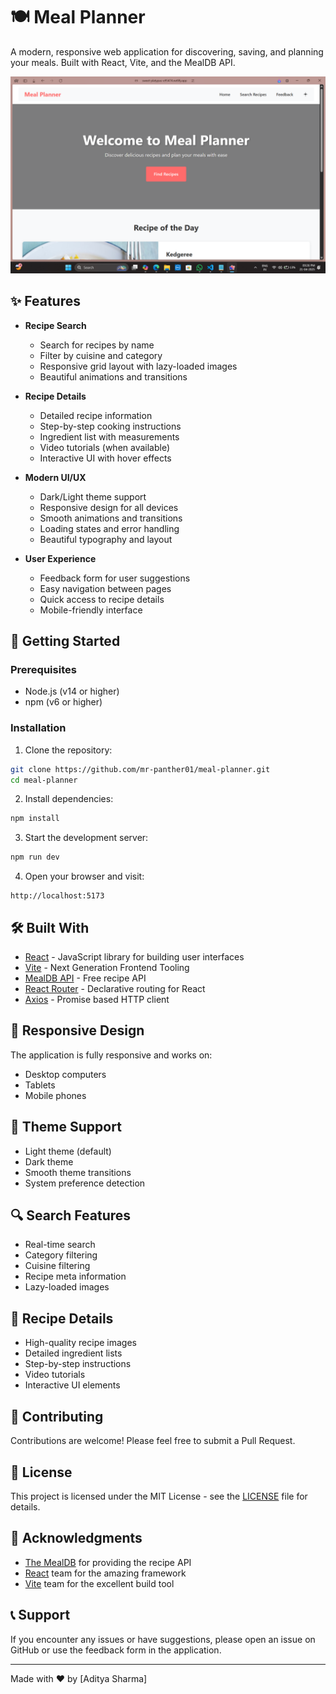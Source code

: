 # 🍽️ Meal Planner

A modern, responsive web application for discovering, saving, and planning your meals. Built with React, Vite, and the MealDB API.

![Meal Planner Screenshot](public/screenshot.png)

## ✨ Features

- **Recipe Search**
  - Search for recipes by name
  - Filter by cuisine and category
  - Responsive grid layout with lazy-loaded images
  - Beautiful animations and transitions

- **Recipe Details**
  - Detailed recipe information
  - Step-by-step cooking instructions
  - Ingredient list with measurements
  - Video tutorials (when available)
  - Interactive UI with hover effects

- **Modern UI/UX**
  - Dark/Light theme support
  - Responsive design for all devices
  - Smooth animations and transitions
  - Loading states and error handling
  - Beautiful typography and layout

- **User Experience**
  - Feedback form for user suggestions
  - Easy navigation between pages
  - Quick access to recipe details
  - Mobile-friendly interface

## 🚀 Getting Started

### Prerequisites

- Node.js (v14 or higher)
- npm (v6 or higher)

### Installation

1. Clone the repository:
```bash
git clone https://github.com/mr-panther01/meal-planner.git
cd meal-planner
```

2. Install dependencies:
```bash
npm install
```

3. Start the development server:
```bash
npm run dev
```

4. Open your browser and visit:
```
http://localhost:5173
```

## 🛠️ Built With

- [React](https://reactjs.org/) - JavaScript library for building user interfaces
- [Vite](https://vitejs.dev/) - Next Generation Frontend Tooling
- [MealDB API](https://www.themealdb.com/) - Free recipe API
- [React Router](https://reactrouter.com/) - Declarative routing for React
- [Axios](https://axios-http.com/) - Promise based HTTP client

## 📱 Responsive Design

The application is fully responsive and works on:
- Desktop computers
- Tablets
- Mobile phones

## 🎨 Theme Support

- Light theme (default)
- Dark theme
- Smooth theme transitions
- System preference detection

## 🔍 Search Features

- Real-time search
- Category filtering
- Cuisine filtering
- Recipe meta information
- Lazy-loaded images

## 📝 Recipe Details

- High-quality recipe images
- Detailed ingredient lists
- Step-by-step instructions
- Video tutorials
- Interactive UI elements

## 🤝 Contributing

Contributions are welcome! Please feel free to submit a Pull Request.

## 📄 License

This project is licensed under the MIT License - see the [LICENSE](LICENSE) file for details.

## 🙏 Acknowledgments

- [The MealDB](https://www.themealdb.com/) for providing the recipe API
- [React](https://reactjs.org/) team for the amazing framework
- [Vite](https://vitejs.dev/) team for the excellent build tool

## 📞 Support

If you encounter any issues or have suggestions, please open an issue on GitHub or use the feedback form in the application.

---

Made with ❤️ by [Aditya Sharma]

